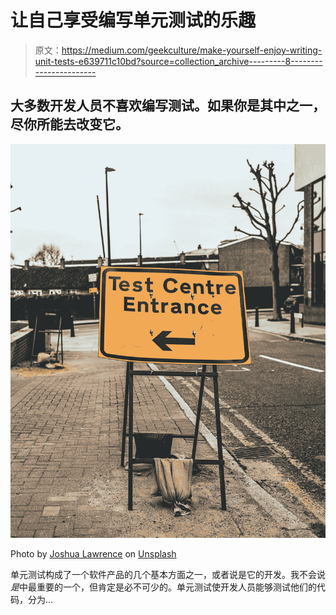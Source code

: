 # 让自己享受编写单元测试的乐趣

> 原文：<https://medium.com/geekculture/make-yourself-enjoy-writing-unit-tests-e639711c10bd?source=collection_archive---------8----------------------->

## 大多数开发人员不喜欢编写测试。如果你是其中之一，尽你所能去改变它。

![](img/77b45712ad0c5fd4d7bbec0fd3270161.png)

Photo by [Joshua Lawrence](https://unsplash.com/es/@orangetiephotography?utm_source=medium&utm_medium=referral) on [Unsplash](https://unsplash.com?utm_source=medium&utm_medium=referral)

单元测试构成了一个软件产品的几个基本方面之一，或者说是它的开发。我不会说*是*中最重要的一个，但肯定是必不可少的。单元测试使开发人员能够测试他们的代码，分为…